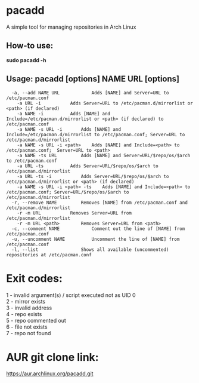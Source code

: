 # pacadd
A simple tool for managing repositories in Arch Linux

## How-to use:

**sudo pacadd -h**

## Usage: pacadd [options] NAME URL [options]
```
  -a, --add NAME URL			Adds [NAME] and Server=URL to /etc/pacman.conf
  	-a URL -i			Adds Server=URL to /etc/pacman.d/mirrorlist or <path> (if declared)
  	-a NAME -i			Adds [NAME] and Include=/etc/pacman.d/mirrorlist or <path> (if declared) to /etc/pacman.conf
  	-a NAME -s URL -i		Adds [NAME] and Include=/etc/pacman.d/mirrorlist to /etc/pacman.conf; Server=URL to /etc/pacman.d/mirrorlist
  	-a NAME -s URL -i <path>	Adds [NAME] and Include=<path> to /etc/pacman.conf;  Server=URL to <path>
	-a NAME -ts URL			Adds [NAME] and Server=URL/$repo/os/$arch to /etc/pacman.conf
  	-a URL -ts			Adds Server=URL/$repo/os/$arch to /etc/pacman.d/mirrorlist
  	-a URL -ts -i			Adds Server=URL/$repo/os/$arch to /etc/pacman.d/mirrorlist or <path> (if declared)
  	-a NAME -s URL -i <path> -ts	Adds [NAME] and Include=<path> to /etc/pacman.conf; Server=URL/$repo/os/$arch to /etc/pacman.d/mirrorlist
  -r, --remove NAME			Removes [NAME] from /etc/pacman.conf and /etc/pacman.d/mirrorlist
  	-r -m URL			Removes Server=URL from /etc/pacman.d/mirrorlist
  	-r -m URL <path>		Removes Server=URL from <path>
  -c, --comment NAME			Comment out the line of [NAME] from /etc/pacman.conf
  -u, --uncomment NAME			Uncomment the line of [NAME] from /etc/pacman.conf
  -l, --list				Shows all available (uncommented) repositories at /etc/pacman.conf
  ```

# Exit codes:
1 - invalid argument(s) / script executed not as UID 0 \
2 - mirror exists \
3 - invalid address \
4 - repo exists \
5 - repo commented out \
6 - file not exists \
7 - repo not found

# AUR git clone link:
https://aur.archlinux.org/pacadd.git

